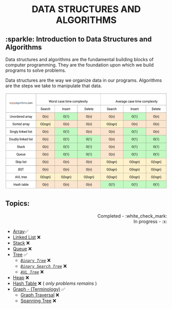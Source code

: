 <br>
<h1 align="center"> DATA STRUCTURES AND ALGORITHMS </h1>
<h2> :sparkle: Introduction to Data Structures and Algorithms </h2>
<p> Data structures and algorithms are the fundamental building blocks of computer programming. They are the foundation upon which we build programs to solve problems. </p>
<p> Data structures are the way we organize data in our programs. Algorithms are the steps we take to manipulate that data. </p>
<p align="center">
<img src="/complex.jpg" style="height: 300px; width:700px;"/>
</p>

<h2>Topics:</h2>
<p align="right">Completed - :white_check_mark: <br> In progress - :x: </p>

- [Array](./array/ARRAY.md):white_check_mark:
- [Linked List](./linked-list/LINKED-LIST.md) :x:
- [Stack](./stack/STACK.md) :x:
- [Queue](./queue/QUEUE.md) :x:
- [Tree](./tree/TREE.md) :white_check_mark:
  - [*`Binary Tree`*](./tree/binary-tree/BINARY-TREE.md) :x:
  - [*`Binary Search Tree`*](./tree/binary-search-tree/BINARY-SEARCH-TREE.md) :x:
  - [*`AVL Tree`*](./tree/AVL-tree/AVL-TREE.md) :x:
- [Heap](./heap/HEAP.md) :x:
- [Hash Table](./hash-table/HASH-TABLE.md) :x: ( *only problems remains* )
- [Graph - (Terminology)](./graph/GRAPH.md) :white_check_mark:
  - [Graph Traversal](./graph/graph-traversal/GRAPH-TRAVERSAL.md) :x:
  - [Spanning Tree](./graph/spanning-tree/SPANNING-TREE.md) :x:
